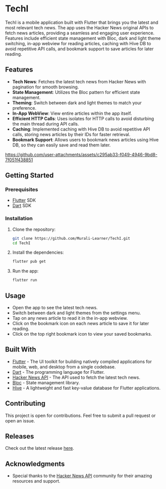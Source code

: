 # TechI

TechI is a mobile application built with Flutter that brings you the latest and most relevant tech news. The app uses the Hacker News original APIs to fetch news articles, providing a seamless and engaging user experience. Features include efficient state management with Bloc, dark and light theme switching, in-app webview for reading articles, caching with Hive DB to avoid repetitive API calls, and bookmark support to save articles for later reading.

## Features

- **Tech News**: Fetches the latest tech news from Hacker News with pagination for smooth browsing.
- **State Management**: Utilizes the Bloc pattern for efficient state management.
- **Theming**: Switch between dark and light themes to match your preference.
- **In-App WebView**: View entire articles within the app itself.
- **Efficient HTTP Calls**: Uses isolates for HTTP calls to avoid disturbing the main thread during API calls.
- **Caching**: Implemented caching with Hive DB to avoid repetitive API calls, storing news articles by their IDs for faster retrieval.
- **Bookmark Support**: Allows users to bookmark news articles using Hive DB, so they can easily save and read them later.




https://github.com/user-attachments/assets/c295ab33-f049-4946-9bd8-7f051f438851


## Getting Started

### Prerequisites

- [Flutter](https://flutter.dev/) SDK
- [Dart](https://dart.dev/) SDK

### Installation

1. Clone the repository:

   ```sh
   git clone https://github.com/Murali-Learner/TechI.git
   cd TechI
   ```

2. Install the dependencies:

   ```sh
   flutter pub get
   ```

3. Run the app:
   ```sh
   flutter run
   ```

## Usage

- Open the app to see the latest tech news.
- Switch between dark and light themes from the settings menu.
- Tap on any news article to read it in the in-app webview.
- Click on the bookmark icon on each news article to save it for later reading.
- Click on the top right bookmark icon to view your saved bookmarks.

## Built With

- [Flutter](https://flutter.dev/) - The UI toolkit for building natively compiled applications for mobile, web, and desktop from a single codebase.
- [Dart](https://dart.dev/) - The programming language for Flutter.
- [Hacker News API](https://github.com/HackerNews/API) - The API used to fetch the latest tech news.
- [Bloc](https://bloclibrary.dev/#/) - State management library.
- [Hive](https://docs.hivedb.dev/#/) - A lightweight and fast key-value database for Flutter applications.

## Contributing

This project is open for contributions. Feel free to submit a pull request or open an issue.

## Releases

Check out the latest release [here](https://github.com/Murali-Learner/TechI/releases/tag/v.1.0.0).

## Acknowledgments

- Special thanks to the [Hacker News API](https://github.com/HackerNews/API) community for their amazing resources and support.
